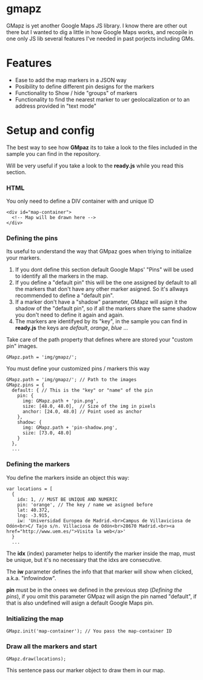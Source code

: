 gmapz
=====

GMapz is yet another Google Maps JS library. I know there are other out there but I wanted to dig a little in how Google Maps works, and recopile in one only JS lib several features I've needed in past porjects including GMs.

Features
========

- Ease to add the map markers in a JSON way
- Posibility to define different pin designs for the markers
- Functionality to Show / hide "groups" of markers
- Functionality to find the nearest marker to uer geolocalization or to an address provided in "text mode"

Setup and config
================

The best way to see how **GMpaz** its to take a look to the files included in the sample you can find in the repository.

Will be very useful if you take a look to the **ready.js** while you read this section.

### HTML

You only need to define a DIV container with and unique ID

    <div id="map-container">
      <!-- Map will be drawn here -->
    </div>
    

### Defining the pins

Its useful to understand the way that GMpaz goes when triying to initialize your markers.

1. If you dont define this section default Google Maps' "Pins" will be used to identify all the markers in the map.
2. If you define a "default pin" this will be the one assigned by default to all the markers that don't have any other marker asigned. So it's allways recommended to define a "default pin".
3. If a marker don't have a "shadow" parameter, GMapz will asign it the shadow of the "default pin", so if all the markers share the same shadow you don't need to define it again and again.
4. The markers are identifyed by its "key", in the sample you can find in **ready.js** the keys are _default_, _orange_, _blue_ ...

Take care of the path property that defines where are stored your "custom pin" images.

    GMapz.path = 'img/gmapz/';
    
You must define your customized pins / markers this way

    GMapz.path = 'img/gmapz/'; // Path to the images
    GMapz.pins = {
      default: { // This is the "key" or "name" of the pin
        pin: {
          img: GMapz.path + 'pin.png',
          size: [48.0, 48.0],  // Size of the img in pixels
          anchor: [24.0, 48.0] // Point used as anchor
        },
        shadow: {
          img: GMapz.path + 'pin-shadow.png',
          size: [73.0, 48.0]
        }
      },
      ...

### Defining the markers

You define the markers inside an object this way:

    var locations = [
      {
        idx: 1, // MUST BE UNIQUE AND NUMERIC
        pin: 'orange', // The key / name we asigned before
        lat: 40.372,
        lng: -3.915,
        iw: 'Universidad Europea de Madrid.<br>Campus de Villaviciosa de Odón<br>C/ Tajo s/n. Villaciosa de Odón<br>28670 Madrid.<br><a href="http://www.uem.es/">Visita la web</a>'
      }
      ...

The **idx** (index) parameter helps to identify the marker inside the map, must be unique, but it's no necessary that the idxs are consecutive.

The **iw** parameter defines the info that that marker will show when clicked, a.k.a. "infowindow".

**pin** must be in the onees we defined in the previous step (_Defining the pins_), if you omit this parameter GMpaz will asign the pin named "default", if that is also undefined will asign a default Google Maps pin.

### Initializing the map

    GMapz.init('map-container'); // You pass the map-container ID
    
### Draw all the markers and start

    GMapz.draw(locations);
    
This sentence pass our marker object to draw them in our map.


